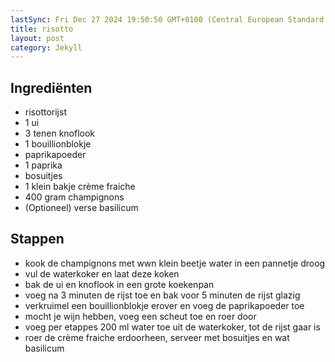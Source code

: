 ```yaml
---
lastSync: Fri Dec 27 2024 19:50:50 GMT+0100 (Central European Standard Time)
title: risotto
layout: post
category: Jekyll
---
```


## Ingrediënten
- risottorijst
- 1 ui
- 3 tenen knoflook
- 1 bouillionblokje 
- paprikapoeder
- 1 paprika
- bosuitjes
- 1 klein bakje crème fraiche 
- 400 gram champignons 
- (Optioneel) verse basilicum

## Stappen

- kook de champignons met wwn klein beetje water in een pannetje droog
- vul de waterkoker en laat deze koken
- bak de ui en knoflook in een grote koekenpan 
- voeg na 3 minuten de rijst toe en bak voor 5 minuten de rijst glazig
- verkruimel een bouillionblokje erover en voeg de paprikapoeder toe
- mocht je wijn hebben, voeg een scheut toe en roer door
- voeg per etappes 200 ml water toe uit de waterkoker, tot de rijst gaar is
- roer de crème fraiche erdoorheen, serveer met bosuitjes en wat basilicum